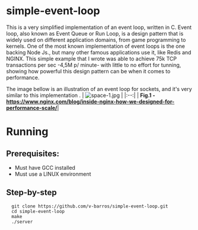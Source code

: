 # simple-event-loop

This is a very simplified implementation of an event loop, written in C. 
Event loop, also known as Event Queue or Run Loop, is a design pattern that is widely used on different application domains, from game programming to kernels. One of the most known implementation of event loops is the one backing Node Js., but many other famous applications use it, like Redis and NGINX. This simple example that I wrote was able to achieve 75k TCP transactions per sec -4,5M p/ minute- with little to no effort for tunning, showing how powerful this design pattern can be when it comes to performance.

The image bellow is an illustration of an event loop for sockets, and it's very similar to this implementation .
| ![space-1.jpg](https://user-images.githubusercontent.com/42453088/218470745-96f1a414-3e6a-43e6-8268-258c28899cdc.png) |
|:--:|
| <b>Fig.1 - https://www.nginx.com/blog/inside-nginx-how-we-designed-for-performance-scale/</b>|

# Running 

## Prerequisites:
- Must have GCC installed
- Must use a LINUX environment

## Step-by-step
``` 
  git clone https://github.com/v-barros/simple-event-loop.git
  cd simple-event-loop
  make
  ./server
```
  
